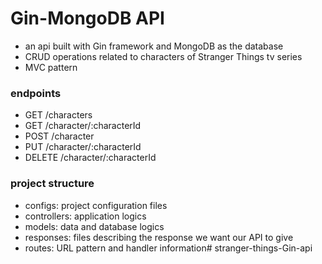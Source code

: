 # Gin-MongoDB API
- an api built with Gin framework and MongoDB as the database
- CRUD operations related to characters of Stranger Things tv series
- MVC pattern

### endpoints
- GET /characters
- GET /character/:characterId
- POST /character
- PUT /character/:characterId
- DELETE /character/:characterId

### project structure
- configs: project configuration files
- controllers: application logics
- models: data and database logics
- responses: files describing the response we want our API to give
- routes: URL pattern and handler information# stranger-things-Gin-api
